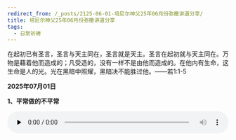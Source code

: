 ```yaml
---
redirect_from: /_posts/2125-06-01-培尼尔神父25年06月份弥撒讲道分享/
title: 培尼尔神父25年06月份弥撒讲道分享
tags:
  - 日常祈祷
---
```


在起初已有圣言，圣言与天主同在，圣言就是天主。圣言在起初就与天主同在。万物是藉着他而造成的；凡受造的，没有一样不是由他而造成的。在他内有生命，这生命是人的光。光在黑暗中照耀，黑暗决不能胜过他。——若1:1-5

**2025年07月01日**

**1、平常做的不平常**

<audio id="audio" style="width: 100%;height:50px;" controls="controls" preload="none">
      <source id="mp3" src="/2025.07/audio/250701pingchang.mp3">
</audio>

